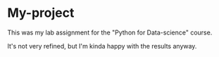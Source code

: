 # My-project
This was my lab assignment for the "Python for Data-science" course. 

It's not very refined, but I'm kinda happy with the results anyway. 
